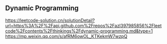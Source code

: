 ## Dynamic Programming

https://leetcode-solution.cn/solutionDetail?url=https%3A%2F%2Fapi.github.com%2Frepos%2Fazl397985856%2Fleetcode%2Fcontents%2Fthinkings%2Fdynamic-programming.md&type=1
https://mp.weixin.qq.com/s/afRM6owOL_KTKekmW7wzpQ
